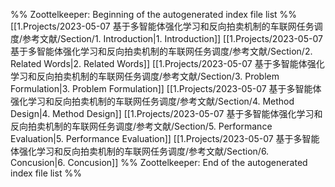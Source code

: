 %% Zoottelkeeper: Beginning of the autogenerated index file list  %%
 [[1.Projects/2023-05-07 基于多智能体强化学习和反向拍卖机制的车联网任务调度/参考文献/Section/1. Introduction|1. Introduction]]
 [[1.Projects/2023-05-07 基于多智能体强化学习和反向拍卖机制的车联网任务调度/参考文献/Section/2. Related Words|2. Related Words]]
 [[1.Projects/2023-05-07 基于多智能体强化学习和反向拍卖机制的车联网任务调度/参考文献/Section/3. Problem Formulation|3. Problem Formulation]]
 [[1.Projects/2023-05-07 基于多智能体强化学习和反向拍卖机制的车联网任务调度/参考文献/Section/4. Method Design|4. Method Design]]
 [[1.Projects/2023-05-07 基于多智能体强化学习和反向拍卖机制的车联网任务调度/参考文献/Section/5. Performance Evaluation|5. Performance Evaluation]]
 [[1.Projects/2023-05-07 基于多智能体强化学习和反向拍卖机制的车联网任务调度/参考文献/Section/6. Concusion|6. Concusion]]
%% Zoottelkeeper: End of the autogenerated index file list  %%
